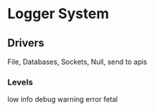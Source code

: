 # Logger System

## Drivers

File, Databases, Sockets, Null, send to apis


### Levels


low 
info
debug
warning
error
fetal
